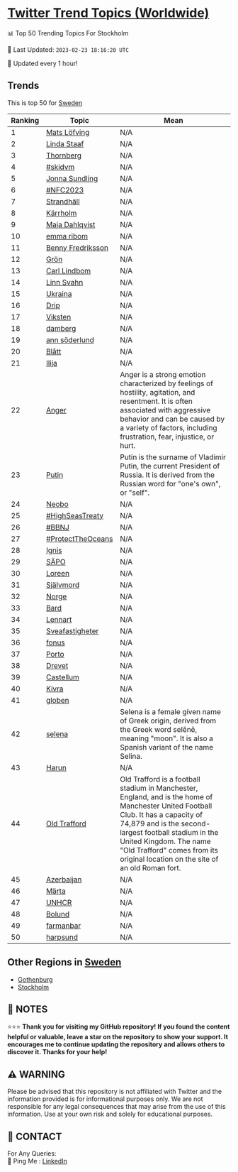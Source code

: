 [Twitter Trend Topics (Worldwide)](https://github.com/ErcinDedeoglu/Twitter-Trend-Topics)
==========


📊 Top 50 Trending Topics For Stockholm

📆 Last Updated: `2023-02-23 18:16:20 UTC`

🔧 Updated every 1 hour!


## Trends

This is top 50 for [Sweden](</Sweden>)

| Ranking | Topic | Mean |
| ------- | ------------ | ------------ |
| 1 | [Mats Löfving](http://twitter.com/search?q=Mats+L%c3%b6fving) | N/A |
| 2 | [Linda Staaf](http://twitter.com/search?q=Linda+Staaf) | N/A |
| 3 | [Thornberg](http://twitter.com/search?q=Thornberg) | N/A |
| 4 | [#skidvm](http://twitter.com/search?q=%23skidvm) | N/A |
| 5 | [Jonna Sundling](http://twitter.com/search?q=Jonna+Sundling) | N/A |
| 6 | [#NFC2023](http://twitter.com/search?q=%23NFC2023) | N/A |
| 7 | [Strandhäll](http://twitter.com/search?q=Strandh%c3%a4ll) | N/A |
| 8 | [Kärrholm](http://twitter.com/search?q=K%c3%a4rrholm) | N/A |
| 9 | [Maja Dahlqvist](http://twitter.com/search?q=Maja+Dahlqvist) | N/A |
| 10 | [emma ribom](http://twitter.com/search?q=emma+ribom) | N/A |
| 11 | [Benny Fredriksson](http://twitter.com/search?q=Benny+Fredriksson) | N/A |
| 12 | [Grön](http://twitter.com/search?q=Gr%c3%b6n) | N/A |
| 13 | [Carl Lindbom](http://twitter.com/search?q=Carl+Lindbom) | N/A |
| 14 | [Linn Svahn](http://twitter.com/search?q=Linn+Svahn) | N/A |
| 15 | [Ukraina](http://twitter.com/search?q=Ukraina) | N/A |
| 16 | [Drip](http://twitter.com/search?q=Drip) | N/A |
| 17 | [Viksten](http://twitter.com/search?q=Viksten) | N/A |
| 18 | [damberg](http://twitter.com/search?q=damberg) | N/A |
| 19 | [ann söderlund](http://twitter.com/search?q=ann+s%c3%b6derlund) | N/A |
| 20 | [Blått](http://twitter.com/search?q=Bl%c3%a5tt) | N/A |
| 21 | [Ilija](http://twitter.com/search?q=Ilija) | N/A |
| 22 | [Anger](http://twitter.com/search?q=Anger) | Anger is a strong emotion characterized by feelings of hostility, agitation, and resentment. It is often associated with aggressive behavior and can be caused by a variety of factors, including frustration, fear, injustice, or hurt. |
| 23 | [Putin](http://twitter.com/search?q=Putin) | Putin is the surname of Vladimir Putin, the current President of Russia. It is derived from the Russian word for "one's own", or "self". |
| 24 | [Neobo](http://twitter.com/search?q=Neobo) | N/A |
| 25 | [#HighSeasTreaty](http://twitter.com/search?q=%23HighSeasTreaty) | N/A |
| 26 | [#BBNJ](http://twitter.com/search?q=%23BBNJ) | N/A |
| 27 | [#ProtectTheOceans](http://twitter.com/search?q=%23ProtectTheOceans) | N/A |
| 28 | [Ignis](http://twitter.com/search?q=Ignis) | N/A |
| 29 | [SÄPO](http://twitter.com/search?q=S%c3%84PO) | N/A |
| 30 | [Loreen](http://twitter.com/search?q=Loreen) | N/A |
| 31 | [Självmord](http://twitter.com/search?q=Sj%c3%a4lvmord) | N/A |
| 32 | [Norge](http://twitter.com/search?q=Norge) | N/A |
| 33 | [Bard](http://twitter.com/search?q=Bard) | N/A |
| 34 | [Lennart](http://twitter.com/search?q=Lennart) | N/A |
| 35 | [Sveafastigheter](http://twitter.com/search?q=Sveafastigheter) | N/A |
| 36 | [fonus](http://twitter.com/search?q=fonus) | N/A |
| 37 | [Porto](http://twitter.com/search?q=Porto) | N/A |
| 38 | [Drevet](http://twitter.com/search?q=Drevet) | N/A |
| 39 | [Castellum](http://twitter.com/search?q=Castellum) | N/A |
| 40 | [Kivra](http://twitter.com/search?q=Kivra) | N/A |
| 41 | [globen](http://twitter.com/search?q=globen) | N/A |
| 42 | [selena](http://twitter.com/search?q=selena) | Selena is a female given name of Greek origin, derived from the Greek word selēnē, meaning "moon". It is also a Spanish variant of the name Selina. |
| 43 | [Harun](http://twitter.com/search?q=Harun) | N/A |
| 44 | [Old Trafford](http://twitter.com/search?q=Old+Trafford) | Old Trafford is a football stadium in Manchester, England, and is the home of Manchester United Football Club. It has a capacity of 74,879 and is the second-largest football stadium in the United Kingdom. The name "Old Trafford" comes from its original location on the site of an old Roman fort. |
| 45 | [Azerbaijan](http://twitter.com/search?q=Azerbaijan) | N/A |
| 46 | [Märta](http://twitter.com/search?q=M%c3%a4rta) | N/A |
| 47 | [UNHCR](http://twitter.com/search?q=UNHCR) | N/A |
| 48 | [Bolund](http://twitter.com/search?q=Bolund) | N/A |
| 49 | [farmanbar](http://twitter.com/search?q=farmanbar) | N/A |
| 50 | [harpsund](http://twitter.com/search?q=harpsund) | N/A |



## Other Regions in [Sweden](</Sweden>)

* [Gothenburg](</Sweden/Gothenburg.md>)
* [Stockholm](</Sweden/Stockholm.md>)



## 📝 NOTES

⭐⭐⭐ **Thank you for visiting my GitHub repository! If you found the content helpful or valuable, leave a star on the repository to show your support. It encourages me to continue updating the repository and allows others to discover it. Thanks for your help!**


## ⚠️ WARNING

Please be advised that this repository is not affiliated with Twitter and the information provided is for informational purposes only. We are not responsible for any legal consequences that may arise from the use of this information. Use at your own risk and solely for educational purposes.


## 📨 CONTACT

 For Any Queries:  
            🏓 Ping Me : [LinkedIn](https://www.linkedin.com/in/ercindedeoglu/)
